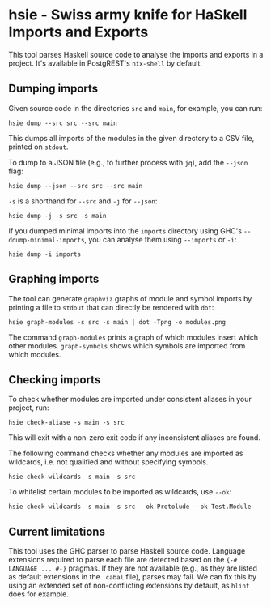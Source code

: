 # hsie - Swiss army knife for HaSkell Imports and Exports

This tool parses Haskell source code to analyse the imports and exports in a
project. It's available in PostgREST's `nix-shell` by default.

## Dumping imports

Given source code in the directories `src` and `main`, for example, you can run:

```
hsie dump --src src --src main
```

This dumps all imports of the modules in the given directory to a CSV file,
printed on `stdout`.

To dump to a JSON file (e.g., to further process with `jq`), add the `--json`
flag:

```
hsie dump --json --src src --src main
```

`-s` is a shorthand for `--src` and `-j` for `--json`:

```
hsie dump -j -s src -s main
```

If you dumped minimal imports into the `imports` directory using GHC's
`--ddump-minimal-imports`, you can analyse them using `--imports` or `-i`:

```
hsie dump -i imports
```

## Graphing imports

The tool can generate `graphviz` graphs of module and symbol imports by printing
a file to `stdout` that can directly be rendered with `dot`:

```
hsie graph-modules -s src -s main | dot -Tpng -o modules.png
```

The command `graph-modules` prints a graph of which modules insert which other
modules. `graph-symbols` shows which symbols are imported from which modules.

## Checking imports

To check whether modules are imported under consistent aliases in your project,
run:

```
hsie check-aliase -s main -s src
```

This will exit with a non-zero exit code if any inconsistent aliases are found.

The following command checks whether any modules are imported as wildcards, i.e.
not qualified and without specifying symbols.

```
hsie check-wildcards -s main -s src
```

To whitelist certain modules to be imported as wildcards, use `--ok`:

```
hsie check-wildcards -s main -s src --ok Protolude --ok Test.Module
```

## Current limitations

This tool uses the GHC parser to parse Haskell source code. Language extensions
required to parse each file are detected based on the `{-# LANGUAGE ... #-}`
pragmas. If they are not available (e.g., as they are listed as default
extensions in the `.cabal` file), parses may fail. We can fix this by using
an extended set of non-conflicting extensions by default, as `hlint` does for
example.
